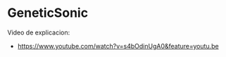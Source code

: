 # GeneticSonic
Video de explicacion: 
* https://www.youtube.com/watch?v=s4bOdinUgA0&feature=youtu.be
